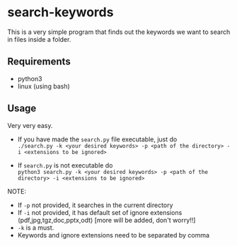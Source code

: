# search-keywords

This is a very simple program that finds out the keywords we want to search in files inside a folder.

## Requirements
* python3
* linux (using bash)

## Usage
Very very easy.  
* If you have made the `search.py` file executable, just do  
`./search.py -k <your desired keywords> -p <path of the directory> -i <extensions to be ignored>`    
  
* If `search.py` is not executable do  
`python3 search.py -k <your desired keywords> -p <path of the directory> -i <extensions to be ignored>`  
  
NOTE: 
* If `-p` not provided, it searches in the current directory
* If `-i` not provided, it has default set of ignore extensions (pdf,jpg,tgz,doc,pptx,odt) [more will be added, don't worry!!]
* `-k` is a must.
* Keywords and ignore extensions need to be separated by comma
